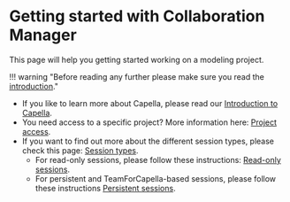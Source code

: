 <!--
 ~ SPDX-FileCopyrightText: Copyright DB Netz AG and the capella-collab-manager contributors
 ~ SPDX-License-Identifier: Apache-2.0
 -->

# Getting started with Collaboration Manager

This page will help you getting started working on a modeling project.

!!! warning "Before reading any further please make sure you read the [introduction](../index.md)."

- If you like to learn more about Capella, please read our [Introduction to Capella](capella-intro.md).
- You need access to a specific project? More information here: [Project access](../projects/access.md).
- If you want to find out more about the different session types, please check this page: [Session types](../sessions/types.md).
  - For read-only sessions, please follow these instructions: [Read-only sessions](../sessions/types/read-only.md).
  - For persistent and TeamForCapella-based sessions, please follow these instructions [Persistent sessions](../sessions/types/persistent.md).
